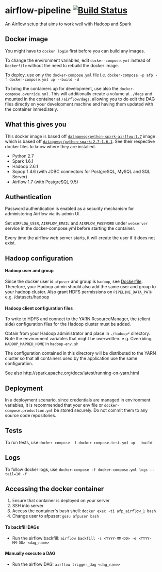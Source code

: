 # airflow-pipeline [![Build Status](https://travis-ci.org/datagovsg/airflow-pipeline.svg?branch=)](https://travis-ci.org/datagovsg/airflow-pipeline)

An [Airflow](https://airflow.incubator.apache.org/) setup that aims to work well with Hadoop and Spark


## Docker image

You might have to `docker login` first before you can build any images.

To change the environment variables, edit `docker-compose.yml` instead of `Dockerfile` without the need to rebuild the docker image.

To deploy, use only the `docker-compose.yml` file i.e. `docker-compose -p afp -f docker-compose.yml up --build -d`

To bring the containers up for development, use also the `docker-compose.override.yml`. This will additionally create a volume at `./dags` and mounted in the container at `/airflow/dags`, allowing you to do edit the DAG files directly on your development machine and having them updated with the container immediately.


## What this gives you

This docker image is based off [`datagovsg/python-spark-airflow:1.7`](https://hub.docker.com/r/datagovsg/python-spark-airflow/) image which is based off [`datagovsg/python-spark:2.7-1.6.1`](https://hub.docker.com/r/datagovsg/python-spark/). See their respective docker files to know where they are installed.

- Python 2.7
- Spark 1.6.1
- Hadoop 2.6.1
- Sqoop 1.4.6 (with JDBC connectors for PostgreSQL, MySQL and SQL Server)
- Airflow 1.7 (with PostgreSQL 9.5)


## Authentication

Password authentication is enabled as a security mechanism for administering Airflow via its admin UI.

Set `AIRFLOW_USER`, `AIRFLOW_EMAIL` and `AIRFLOW_PASSWORD` under `webserver` service in the docker-compose.yml before starting the container.

Every time the airflow web server starts, it will create the user if it does not exist.


## Hadoop configuration

#### Hadoop user and group

Since the docker user is `afpuser` and group is `hadoop`, see [Dockerfile](Dockerfile). Therefore, your Hadoop admin should also add the same user and group to your hadoop cluster. Also grant HDFS permissions on `PIPELINE_DATA_PATH` e.g. /datasets/hadoop

#### Hadoop client configuration files

To write to HDFS and connect to the YARN ResourceManager, the (client side) configuration files for the Hadoop cluster must be added.

Obtain from your Hadoop administrator and place in `./hadoop*` directory. Note the environment variables that might be overwritten. e.g. Overriding `HADOOP_MAPRED_HOME` in `hadoop-env.sh`

The configuration contained in this directory will be distributed to the YARN cluster so that all containers used by the application use the same configuration.

See also http://spark.apache.org/docs/latest/running-on-yarn.html

## Deployment

In a deployment scenario, since credentials are managed in environment variables, it is recommended that your env file or `docker-compose.production.yml` be stored securely. Do not commit them to any source code repositories.

## Tests

To run tests, use `docker-compose -f docker-compose.test.yml up --build`


## Logs

To follow docker logs, use `docker-compose -f docker-compose.yml logs --tail=10 -f`


## Accessing the docker container
1. Ensure that container is deployed on your server
2. SSH into server
3. Access the container's bash shell: `docker exec -ti afp_airflow_1 bash`
4. Change user to afpuser: `gosu afpuser bash`

#### To backfill DAGs
- Run the airflow backfill: `airflow backfill -s <YYYY-MM-DD> -e <YYYY-MM-DD> <dag_name>`

#### Manually execute a DAG
- Run the airflow DAG: `airflow trigger_dag <dag_name>`
